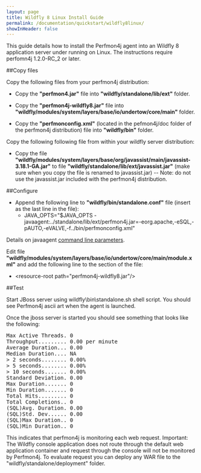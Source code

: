 ```yaml
---
layout: page
title: Wildfly 8 Linux Install Guide
permalink: /documentation/quickstart/wildfly8linux/
showInHeader: false
---
```

This guide details how to install the Perfmon4j agent into an Wildfly 8 application server under running on Linux. The instructions require perfomn4j 1.2.0-RC_2 or later.

##Copy files

Copy the following files from your perfmon4j distribution:

 * Copy the **"perfmon4.jar"** file into **"wildfly/standalone/lib/ext"** folder.

 * Copy the **"perfmon4j-wildfly8.jar"** file into **"wildfly/modules/system/layers/base/io/undertow/core/main"** folder.

 * Copy the **"perfmonconfig.xml"** (located in the pefmon4j/doc folder of the perfmon4j distribution) file into **"wildfly/bin"** folder.

Copy the following following file from within your wildfly server distribution:

* Copy the file **"wildfly/modules/system/layers/base/org/javassist/main/javassist-3.18.1-GA.jar"** to file **"wildfly/standalone/lib/ext/javassist.jar"** (make sure when you copy the file is renamed to javassist.jar) -- Note: do not use the javassist.jar included with the perfmon4j distribution.

##Configure

* Append the following line to **"wildfly/bin/standalone.conf"** file (insert as the last line in the file):
	* JAVA_OPTS="$JAVA_OPTS -javaagent:../standalone/lib/ext/perfmon4j.jar=-eorg.apache,-eSQL,-pAUTO,-eVALVE,-f../bin/perfmonconfig.xml"

Details on javaagent [command line parameters](../../userguide/#javaagent-config).

Edit file **"wildfly/modules/system/layers/base/io/undertow/core/main/module.xml"** and add the following line to the <resources> section of the file:
 
* &lt;resource-root path="perfmon4j-wildfly8.jar"/&gt;

##Test

Start JBoss server using wildfly\bin\standalone.sh shell script.
You should see Perfmon4j ascii art when the agent is launched.

Once the jboss server is started you should see something that looks like the following:
<pre>
Max Active Threads. 0 
Throughput......... 0.00 per minute
Average Duration... 0.00
Median Duration.... NA
> 2 seconds........ 0.00%
> 5 seconds........ 0.00%
> 10 seconds....... 0.00%
Standard Deviation. 0.00
Max Duration....... 0 
Min Duration....... 0 
Total Hits......... 0
Total Completions.. 0
(SQL)Avg. Duration. 0.00
(SQL)Std. Dev...... 0.00
(SQL)Max Duration.. 0 
(SQL)Min Duration.. 0 
</pre>

This indicates that perfmon4j is monitoring each web request. Important: The Wildfly console application does not route through the default web application container and request through the console will not be monitored by Perfmon4j. To evaluate request you can deploy any WAR file to the "wildfly/standalone/deployment" folder. 

